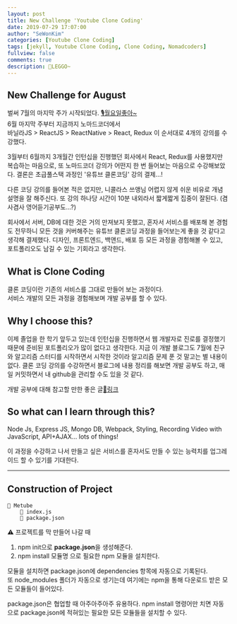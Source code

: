 ```yaml
---
layout: post
title: New Challenge 'Youtube Clone Coding'
date: 2019-07-29 17:07:00
author: "SeWonKim"
categories: [Youtube Clone Coding]
tags: [jekyll, Youtube Clone Coding, Clone Coding, Nomadcoders]
fullview: false
comments: true
description: 💪LEGGO~
---
```



## New Challenge for August
벌써 7월의 마지막 주가 시작되었다. [🎙월요일좋아~](https://www.youtube.com/watch?v=5BV85WRsIyo)          
6월 마지막 주부터 지금까지 노마드코더에서            
바닐라JS > ReactJS > ReactNative > React, Redux 
이 순서대로 4개의 강의를 수강했다.    


3월부터 6월까지 3개월간 인턴십을 진행했던 회사에서 React, Redux를 사용했지만 복습하는 마음으로, 또 노마드코더 강의가 어떤지 한 번 들어보는 마음으로 수강해보았다.
결론은 초급풀스택 과정인 '유튜브 클론코딩' 강의 결제...! 

다른 코딩 강의를 들어본 적은 없지만, 니콜라스 쓰앵님 어렵지 않게 쉬운 비유로 개념 설명을 잘 해주신다. 
또 강의 하나당 시간이 10분 내외라서 짧게짧게 집중이 잘된다. (겸사겸사 영어듣기공부도...?)


회사에서 서버, DB에 대한 것은 거의 만져보지 못했고, 혼자서 서비스를 배포해 본 경험도 전무하니 모든 것을 커버해주는 유튜브 클론코딩 과정을 들어보는게 좋을 것 같다고 생각해 결제했다.
디자인, 프론트엔드, 백앤드, 배포 등 모든 과정을 경험해볼 수 있고, 포트폴리오도 남길 수 있는 기회라고 생각한다.





## What is Clone Coding  
클론 코딩이란 기존의 서비스를 그대로 만들어 보는 과정이다.       
서비스 개발의 모든 과정을 경험해보며 개발 공부를 할 수 있다.


## Why I choose this?
이제 졸업을 한 학기 앞두고 있는데 인턴십을 진행하면서 웹 개발자로 진로를 결정했기 때문에 준비된 포트폴리오가 많이 없다고 생각한다.
지금 이 개발 블로그도 7월에 친구와 알고리즘 스터디를 시작하면서 시작한 것이라 알고리즘 문제 푼 것 말고는 별 내용이 없다. 
클론 코딩 강의를 수강하면서 블로그에 내용 정리를 해보면 개발 공부도 하고, 매일 커밋하면서 내 github을 관리할 수도 있을 것 같다.



개발 공부에 대해 참고할 만한 좋은 글[🔗링크](https://jbee.io/essay/how_do_i_study_2/?source=post_page---------------------------)


## So what can I learn through this?
Node Js, Express JS, Mongo DB, Webpack, Styling, Recording Video with JavaScript, API+AJAX... lots of things!          

이 과정을 수강하고 나서 만들고 싶은 서비스를 혼자서도 만들 수 있는 능력치를 업그레이드 할 수 있기를 기대한다.



---

## Construction of Project
```
📂 Metube        
    📄 index.js
    📄 package.json
```    

⚠ 프로젝트를 막 만들어 나갈 때
1. npm init으로 **package.json**을 생성해준다.
2. npm install 모듈명 으로 필요한 npm 모듈을 설치한다.

모듈을 설치하면 package.json에 dependencies 항목에 자동으로 기록된다.       
또 node_modules 폴더가 자동으로 생기는데 여기에는 npm을 통해 다운로드 받은 모든 모듈들이 들어있다.       

package.json은 협업할 때 아주아주아주 유용하다. npm install 명령어만 치면 자동으로 package.json에 적혀있는 필요한 모든 모듈들을 설치할 수 있다.